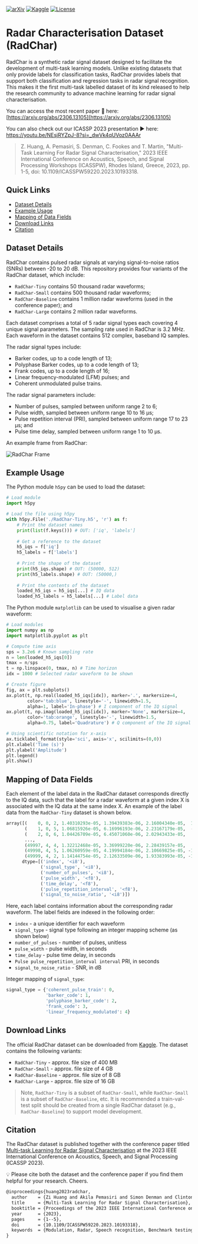 [![arXiv](https://img.shields.io/badge/arXiv-2501.10407-b31b1b.svg)](https://arxiv.org/abs/2306.13105) [![Kaggle](https://img.shields.io/badge/Kaggle-RadChar-blue?logo=kaggle)](https://www.kaggle.com/datasets/abcxyzi/raddet-icassp-2025) [![License](https://img.shields.io/badge/license-CC%20BY--NC%204.0-lightgrey.svg)](https://creativecommons.org/licenses/by-nc-sa/4.0/)

# Radar Characterisation Dataset (RadChar)

RadChar is a synthetic radar signal dataset designed to facilitate the development of multi-task learning models. Unlike existing datasets that only provide labels for classification tasks, RadChar provides labels that support both classification and regression tasks in radar signal recognition. This makes it the first multi-task labelled dataset of its kind released to help the research community to advance machine learning for radar signal characterisation.

You can access the most recent paper 📄 here: [https://arxiv.org/abs/2306.13105](https://arxiv.org/abs/2306.13105)

You can also check out our ICASSP 2023 presentation ▶️ here: https://youtu.be/NEsjRYZpJ-8?si=_dwVk4qUVoz0AAAr

> Z. Huang, A. Pemasiri, S. Denman, C. Fookes and T. Martin, "Multi-Task Learning For Radar Signal Characterisation," 2023 IEEE International Conference on Acoustics, Speech, and Signal Processing Workshops (ICASSPW), Rhodes Island, Greece, 2023, pp. 1-5, doi: 10.1109/ICASSPW59220.2023.10193318.

## Quick Links

- [Dataset Details](#dataset-details)
- [Example Usage](#example-usage)
- [Mapping of Data Fields](#mapping-of-data-fields)
- [Download Links](#download-links)
- [Citation](#citation)

## Dataset Details

RadChar contains pulsed radar signals at varying signal-to-noise ratios (SNRs) between -20 to 20 dB. This repository provides four variants of the RadChar dataset, which include:

- `RadChar-Tiny` contains 50 thousand radar waveforms;
- `RadChar-Small` contains 500 thousand radar waveforms;
- `RadChar-Baseline` contains 1 million radar waveforms (used in the conference paper); and
- `RadChar-Large` contains 2 million radar waveforms.

Each dataset comprises a total of 5 radar signal types each covering 4 unique signal parameters. The sampling rate used in RadChar is 3.2 MHz. Each waveform in the dataset contains 512 complex, baseband IQ samples.

The radar signal types include: 
- Barker codes, up to a code length of 13;
- Polyphase Barker codes, up to a code length of 13;
- Frank codes, up to a code length of 16;
- Linear frequency-modulated (LFM) pulses; and 
- Coherent unmodulated pulse trains. 

The radar signal parameters include:
- Number of pulses, sampled between uniform range 2 to 6; 
- Pulse width, sampled between uniform range 10 to 16 µs;
- Pulse repetition interval (PRI), sampled between uniform range 17 to 23 µs; and
- Pulse time delay, sampled between uniform range 1 to 10 µs.

An example frame from RadChar:

![RadChar Frame](Samples.png)

## Example Usage

The Python module `h5py` can be used to load the dataset:

```python
# Load module
import h5py

# Load the file using h5py
with h5py.File('./RadChar-Tiny.h5', 'r') as f:
    # Print the dataset names
    print(list(f.keys())) # OUT: ['iq', 'labels']
    
    # Get a reference to the dataset
    h5_iqs = f['iq'] 
    h5_labels = f['labels'] 
    
    # Print the shape of the dataset
    print(h5_iqs.shape) # OUT: (50000, 512)
    print(h5_labels.shape) # OUT: (50000,)
    
    # Print the contents of the dataset
    loaded_h5_iqs = h5_iqs[...] # IQ data
    loaded_h5_labels = h5_labels[...] # Label data
```

The Python module `matplotlib` can be used to visualise a given radar waveform:

```python
# Load modules
import numpy as np
import matplotlib.pyplot as plt

# Compute time axis
sps = 3.2e6 # Known sampling rate
n = len(loaded_h5_iqs[0])
tmax = n/sps
t = np.linspace(0, tmax, n) # Time horizon
idx = 1000 # Selected radar waveform to be shown 

# Create figure
fig, ax = plt.subplots()
ax.plot(t, np.real(loaded_h5_iqs[idx]), marker='.', markersize=4, 
        color='tab:blue', linestyle='-', linewidth=1.5, 
        alpha=1, label='In-phase') # I component of the IQ signal
ax.plot(t, np.imag(loaded_h5_iqs[idx]), marker='None', markersize=4, 
        color='tab:orange', linestyle='-', linewidth=1.5, 
        alpha=0.75, label='Quadrature') # Q component of the IQ signal

# Using scientific notation for x-axis
ax.ticklabel_format(style='sci', axis='x', scilimits=(0,0))
plt.xlabel('Time (s)')
plt.ylabel('Amplitude')
plt.legend()
plt.show()
```

## Mapping of Data Fields

Each element of the label data in the RadChar dataset corresponds directly to the IQ data, such that the label for a radar waveform at a given index X is associated with the IQ data at the same index X. An example of the label data from the `RadChar-Tiny` dataset is shown below.

```python
array([(    0, 0, 2, 1.40310293e-05, 1.39439383e-06, 2.16004340e-05,  13),
       (    1, 0, 5, 1.06815926e-05, 6.16996193e-06, 2.23167179e-05,  -6),
       (    2, 0, 6, 1.04426709e-05, 6.45071060e-06, 2.02943433e-05,   4),
       ...,
       (49997, 4, 4, 1.32212468e-05, 3.36999220e-06, 2.28439157e-05,   3),
       (49998, 4, 5, 1.06260959e-05, 4.19994184e-06, 2.10669825e-05, -10),
       (49999, 4, 2, 1.14144754e-05, 2.12633509e-06, 1.93383993e-05, -14)],
      dtype=[('index', '<i8'), 
             ('signal_type', '<i8'), 
             ('number_of_pulses', '<i8'), 
             ('pulse_width', '<f8'), 
             ('time_delay', '<f8'), 
             ('pulse_repetition_interval', '<f8'), 
             ('signal_to_noise_ratio', '<i8')])
```

Here, each label contains information about the corresponding radar waveform. The label fields are indexed in the following order:

- `index` - a unique identifier for each waveform
- `signal_type` - signal type following an integer mapping scheme (as shown below) 
- `number_of_pulses` - number of pulses, unitless
- `pulse_width` - pulse width, in seconds
- `time_delay` - pulse time delay, in seconds
- `Pulse pulse_repetition_interval interval` PRI, in seconds
- `signal_to_noise_ratio` - SNR, in dB

Integer mapping of `signal_type`:

```python
signal_type = {'coherent_pulse_train': 0, 
               'barker_code': 1, 
               'polyphase_barker_code': 2,
               'frank_code': 3, 
               'linear_frequency_modulated': 4}
```

## Download Links

The official RadChar dataset can be downloaded from [Kaggle](https://www.kaggle.com/datasets/abcxyzi/radchar-icassp-2023). The dataset contains the following variants:
 
- `RadChar-Tiny` - approx. file size of 400 MB
- `RadChar-Small` - approx. file size of 4 GB
- `RadChar-Baseline` - approx. file size of 8 GB
- `RadChar-Large` - approx. file size of 16 GB

> Note, `RadChar-Tiny` is a subset of `RadChar-Small`, while `RadChar-Small` is a subset of `RadChar-Baseline`, etc. It is recommended a train-val-test split should be created from a single RadChar dataset (e.g., `RadChar-Baseline`) to support model development.

## Citation

The RadChar dataset is published together with the conference paper titled [Multi-task Learning for Radar Signal Characterisation](https://arxiv.org/abs/2306.13105v2) at the 2023 IEEE International Conference on Acoustics, Speech, and Signal Processing (ICASSP 2023). 

💡 Please cite both the dataset and the conference paper if you find them helpful for your research. Cheers.

```latex
@inproceedings{huang2023radchar,
  author    = {Zi Huang and Akila Pemasiri and Simon Denman and Clinton Fookes and Terrence Martin},
  title     = {Multi-Task Learning for Radar Signal Characterisation},
  booktitle = {Proceedings of the 2023 IEEE International Conference on Acoustics, Speech, and Signal Processing Workshops (ICASSPW)},
  year      = {2023},
  pages     = {1--5},
  doi       = {10.1109/ICASSPW59220.2023.10193318},
  keywords  = {Modulation, Radar, Speech recognition, Benchmark testing, Multitasking, Transformers, Task analysis, Multi-task learning, Radio signal recognition, Radar signal characterisation, Automatic modulation classification, Radar dataset, Transformer}
}
```